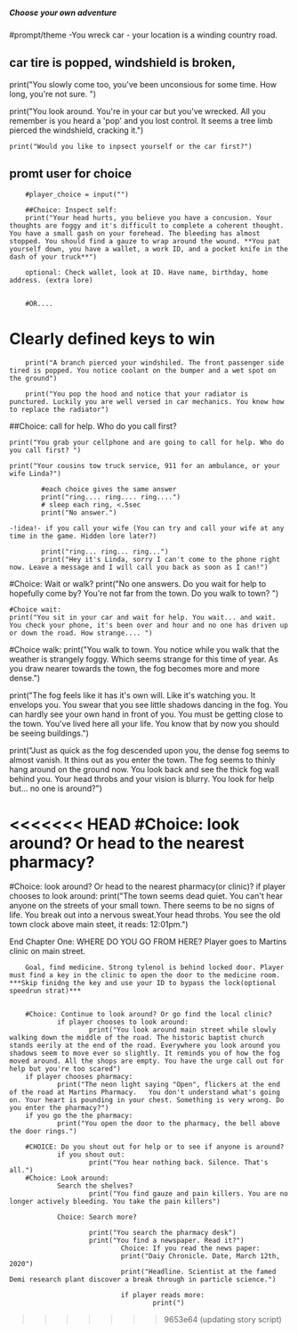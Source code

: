 ##### Choose your own adventure
#prompt/theme -You wreck car - your location is a winding country road. 
## car tire is popped, windshield is broken, 



print("You slowly come too, you've been unconsious for some time. How long, you're not sure.  ")


print("You look around. You're in your car but you've wrecked. All you remember is you heard a 'pop' and you lost control. It seems a tree limb pierced the windshield, cracking it.")

    print("Would you like to inpsect yourself or the car first?")

## promt user for choice 

        #player_choice = input("")

        ##Choice: Inspect self: 
        print("Your head hurts, you believe you have a concusion. Your thoughts are foggy and it's difficult to complete a coherent thought. You have a small gash on your forehead. The bleeding has almost stopped. You should find a gauze to wrap around the wound. **You pat yourself down, you have a wallet, a work ID, and a pocket knife in the dash of your truck**")
        
        optional: Check wallet, look at ID. Have name, birthday, home address. (extra lore)

       
        #OR....
       
# Clearly defined keys to win
        print("A branch pierced your windshiled. The front passenger side tired is popped. You notice coolant on the bumper and a wet spot on the ground")

        print("You pop the hood and notice that your radiator is punctured. Luckily you are well versed in car mechanics. You know how to replace the radiator")

##Choice: call for help. Who do you call first? 

    print("You grab your cellphone and are going to call for help. Who do you call first? ")

    print("Your cousins tow truck service, 911 for an ambulance, or your wife Linda?")

            #each choice gives the same answer
            print("ring.... ring.... ring....")
            # sleep each ring, <.5sec
            print("No answer.")

    -!idea!- if you call your wife (You can try and call your wife at any time in the game. Hidden lore later?)

            print("ring... ring... ring...")
            print("Hey it's Linda, sorry I can't come to the phone right now. Leave a message and I will call you back as soon as I can!")

#Choice: Wait or walk? 
    print("No one answers. Do you wait for help to hopefully come by? You're not far from the town. Do you walk to town? ")

    #Choice wait: 
    print("You sit in your car and wait for help. You wait... and wait. You check your phone, it's been over and hour and no one has driven up or down the road. How strange.... ")

#Choice walk:
print("You walk to town. You notice while you walk that the weather is strangely foggy. Which seems strange for this time of year. As you draw nearer towards the town, the fog becomes more and more dense.")

print("The fog feels like it has it's own will. Like it's watching you. It envelops you. You swear that you see little shadows dancing in the fog. You can hardly see your own hand in front of you. You must be getting close to the town. You've lived here all your life. You know that by now you should be seeing buildings.")

print("Just as quick as the fog descended upon you, the dense fog seems to almost vanish. It thins out as you enter the town. The fog seems to thinly hang around on the ground now. You look back and see the thick fog wall behind you. Your head throbs and your vision is blurry. You look for help but... no one is around?")

<<<<<<< HEAD
#Choice: look around? Or head to the nearest pharmacy? 
=======
#Choice: look around? Or head to the nearest pharmacy(or clinic)? 
        if player chooses to look around: 
                print("The town seems dead quiet. You can't hear anyone on the streets of your small town. There seems to be no signs of life. You break out into a nervous sweat.Your head throbs. You see the old town clock above main steet, it reads: 12:01pm.")

        
        
End Chapter One: WHERE DO YOU GO FROM HERE?
        Player goes to Martins clinic on main street. 

        Goal, find medicine. Strong tylenol is behind locked door. Player must find a key in the clinic to open the door to the medicine room. ***Skip finidng the key and use your ID to bypass the lock(optional speedrun strat)***


        #Choice: Continue to look around? Or go find the local clinic? 
                if player chooses to look around: 
                        print("You look around main street while slowly walking down the middle of the road. The historic baptist church stands eerily at the end of the road. Everywhere you look around you shadows seem to move ever so slightly. It reminds you of how the fog moved around. All the shops are empty. You have the urge call out for help but you're too scared")
        if player chooses pharmacy:
                print("The neon light saying "Open", flickers at the end of the road at Martins Pharmacy.   You don't understand what's going on. Your heart is pounding in your chest. Something is very wrong. Do you enter the pharmacy?")
        if you go the the pharmacy: 
                print("You open the door to the pharmacy, the bell above the door rings.")
                
        #CHOICE: Do you shout out for help or to see if anyone is around?
                if you shout out: 
                        print("You hear nothing back. Silence. That's all.")
        #Choice: Look around: 
                Search the shelves? 
                        print("You find gauze and pain killers. You are no longer actively bleeding. You take the pain killers")

                Choice: Search more? 

                        print("You search the pharmacy desk")
                        print("You find a newspaper. Read it?")
                                Choice: If you read the news paper: 
                                print("Daiy Chronicle. Date, March 12th, 2020")
                                print("Headline. Scientist at the famed Demi research plant discover a break through in particle science.")
                                
                                if player reads more: 
                                        print(")
>>>>>>> 9653e64 (updating story script)
